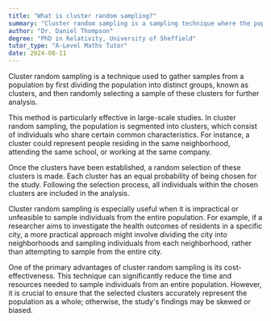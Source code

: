 ```yaml
---
title: "What is cluster random sampling?"
summary: "Cluster random sampling is a sampling technique where the population is divided into clusters, and a random sample of clusters is selected for analysis."
author: "Dr. Daniel Thompson"
degree: "PhD in Relativity, University of Sheffield"
tutor_type: "A-Level Maths Tutor"
date: 2024-08-11
---
```


Cluster random sampling is a technique used to gather samples from a population by first dividing the population into distinct groups, known as clusters, and then randomly selecting a sample of these clusters for further analysis.

This method is particularly effective in large-scale studies. In cluster random sampling, the population is segmented into clusters, which consist of individuals who share certain common characteristics. For instance, a cluster could represent people residing in the same neighborhood, attending the same school, or working at the same company.

Once the clusters have been established, a random selection of these clusters is made. Each cluster has an equal probability of being chosen for the study. Following the selection process, all individuals within the chosen clusters are included in the analysis.

Cluster random sampling is especially useful when it is impractical or unfeasible to sample individuals from the entire population. For example, if a researcher aims to investigate the health outcomes of residents in a specific city, a more practical approach might involve dividing the city into neighborhoods and sampling individuals from each neighborhood, rather than attempting to sample from the entire city.

One of the primary advantages of cluster random sampling is its cost-effectiveness. This technique can significantly reduce the time and resources needed to sample individuals from an entire population. However, it is crucial to ensure that the selected clusters accurately represent the population as a whole; otherwise, the study's findings may be skewed or biased.
    